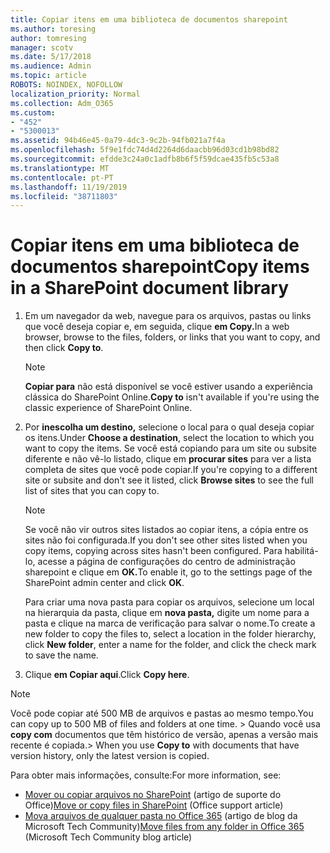 ```yaml
---
title: Copiar itens em uma biblioteca de documentos sharepoint
ms.author: toresing
author: tomresing
manager: scotv
ms.date: 5/17/2018
ms.audience: Admin
ms.topic: article
ROBOTS: NOINDEX, NOFOLLOW
localization_priority: Normal
ms.collection: Adm_O365
ms.custom:
- "452"
- "5300013"
ms.assetid: 94b46e45-0a79-4dc3-9c2b-94fb021a7f4a
ms.openlocfilehash: 5f9e1fdc74d4d2264d6daacbb96d03cd1b98bd82
ms.sourcegitcommit: efdde3c24a0c1adfb8b6f5f59dcae435fb5c53a8
ms.translationtype: MT
ms.contentlocale: pt-PT
ms.lasthandoff: 11/19/2019
ms.locfileid: "38711803"
---
```

# <a name="copy-items-in-a-sharepoint-document-library"></a><span data-ttu-id="efcc6-102">Copiar itens em uma biblioteca de documentos sharepoint</span><span class="sxs-lookup"><span data-stu-id="efcc6-102">Copy items in a SharePoint document library</span></span>

1. <span data-ttu-id="efcc6-103">Em um navegador da web, navegue para os arquivos, pastas ou links que você deseja copiar e, em seguida, clique **em Copy.**</span><span class="sxs-lookup"><span data-stu-id="efcc6-103">In a web browser, browse to the files, folders, or links that you want to copy, and then click **Copy to**.</span></span>

    > [!NOTE]
    > <span data-ttu-id="efcc6-104">**Copiar para** não está disponível se você estiver usando a experiência clássica do SharePoint Online.</span><span class="sxs-lookup"><span data-stu-id="efcc6-104">**Copy to** isn't available if you're using the classic experience of SharePoint Online.</span></span>
  
2. <span data-ttu-id="efcc6-105">Por **inescolha um destino,** selecione o local para o qual deseja copiar os itens.</span><span class="sxs-lookup"><span data-stu-id="efcc6-105">Under **Choose a destination**, select the location to which you want to copy the items.</span></span> <span data-ttu-id="efcc6-106">Se você está copiando para um site ou subsite diferente e não vê-lo listado, clique em **procurar sites** para ver a lista completa de sites que você pode copiar.</span><span class="sxs-lookup"><span data-stu-id="efcc6-106">If you're copying to a different site or subsite and don't see it listed, click **Browse sites** to see the full list of sites that you can copy to.</span></span>

    > [!NOTE]
    > <span data-ttu-id="efcc6-107">Se você não vir outros sites listados ao copiar itens, a cópia entre os sites não foi configurada.</span><span class="sxs-lookup"><span data-stu-id="efcc6-107">If you don't see other sites listed when you copy items, copying across sites hasn't been configured.</span></span> <span data-ttu-id="efcc6-108">Para habilitá-lo, acesse a página de configurações do centro de administração sharepoint e clique em **OK.**</span><span class="sxs-lookup"><span data-stu-id="efcc6-108">To enable it, go to the settings page of the SharePoint admin center and click **OK**.</span></span>
  
    <span data-ttu-id="efcc6-109">Para criar uma nova pasta para copiar os arquivos, selecione um local na hierarquia da pasta, clique em **nova pasta,** digite um nome para a pasta e clique na marca de verificação para salvar o nome.</span><span class="sxs-lookup"><span data-stu-id="efcc6-109">To create a new folder to copy the files to, select a location in the folder hierarchy, click **New folder**, enter a name for the folder, and click the check mark to save the name.</span></span>

3. <span data-ttu-id="efcc6-110">Clique **em Copiar aqui**.</span><span class="sxs-lookup"><span data-stu-id="efcc6-110">Click **Copy here**.</span></span>

> [!NOTE]
> <span data-ttu-id="efcc6-111">Você pode copiar até 500 MB de arquivos e pastas ao mesmo tempo.</span><span class="sxs-lookup"><span data-stu-id="efcc6-111">You can copy up to 500 MB of files and folders at one time.</span></span> <span data-ttu-id="efcc6-112">> Quando você usa **copy com** documentos que têm histórico de versão, apenas a versão mais recente é copiada.</span><span class="sxs-lookup"><span data-stu-id="efcc6-112">>  When you use **Copy to** with documents that have version history, only the latest version is copied.</span></span>
  
<span data-ttu-id="efcc6-113">Para obter mais informações, consulte:</span><span class="sxs-lookup"><span data-stu-id="efcc6-113">For more information, see:</span></span>

 - <span data-ttu-id="efcc6-114">[Mover ou copiar arquivos no SharePoint](https://support.office.com/article/move-or-copy-files-in-sharepoint-00e2f483-4df3-46be-a861-1f5f0c1a87bc) (artigo de suporte do Office)</span><span class="sxs-lookup"><span data-stu-id="efcc6-114">[Move or copy files in SharePoint](https://support.office.com/article/move-or-copy-files-in-sharepoint-00e2f483-4df3-46be-a861-1f5f0c1a87bc) (Office support article)</span></span>
 - <span data-ttu-id="efcc6-115">[Mova arquivos de qualquer pasta no Office 365](https://techcommunity.microsoft.com/t5/Microsoft-SharePoint-Blog/Now-move-files-anywhere-in-Office-365-SharePoint-and-OneDrive/ba-p/146973) (artigo de blog da Microsoft Tech Community)</span><span class="sxs-lookup"><span data-stu-id="efcc6-115">[Move files from any folder in Office 365](https://techcommunity.microsoft.com/t5/Microsoft-SharePoint-Blog/Now-move-files-anywhere-in-Office-365-SharePoint-and-OneDrive/ba-p/146973) (Microsoft Tech Community blog article)</span></span>   